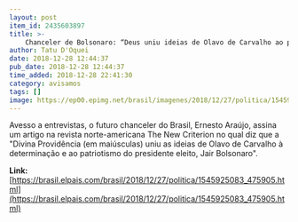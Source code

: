 ```yaml
---
layout: post
item_id: 2435603897
title: >-
    Chanceler de Bolsonaro: “Deus uniu ideias de Olavo de Carvalho ao patriotismo do presidente”
author: Tatu D'Oquei
date: 2018-12-28 12:44:37
pub_date: 2018-12-28 12:44:37
time_added: 2018-12-28 22:41:30
category: avisamos
tags: []
image: https://ep00.epimg.net/brasil/imagenes/2018/12/27/politica/1545925083_475905_1545925505_rrss_normal.jpg
---
```


Avesso a entrevistas, o futuro chanceler do Brasil, Ernesto Araújo, assina um artigo na revista norte-americana The New Criterion no qual diz que a "Divina Providência (em maiúsculas) uniu as ideias de Olavo de Carvalho à determinação e ao patriotismo do presidente eleito, Jair Bolsonaro".

**Link:** [https://brasil.elpais.com/brasil/2018/12/27/politica/1545925083_475905.html](https://brasil.elpais.com/brasil/2018/12/27/politica/1545925083_475905.html)

